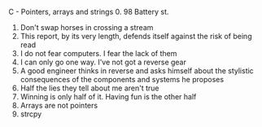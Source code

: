 C - Pointers, arrays and strings
0. 98 Battery st.
1. Don't swap horses in crossing a stream 
2. This report, by its very length, defends itself against the risk of being read
3. I do not fear computers. I fear the lack of them
4. I can only go one way. I've not got a reverse gear
5. A good engineer thinks in reverse and asks himself about the stylistic consequences of the components and systems he proposes 
6. Half the lies they tell about me aren't true
7. Winning is only half of it. Having fun is the other half 
8. Arrays are not pointers
9. strcpy
